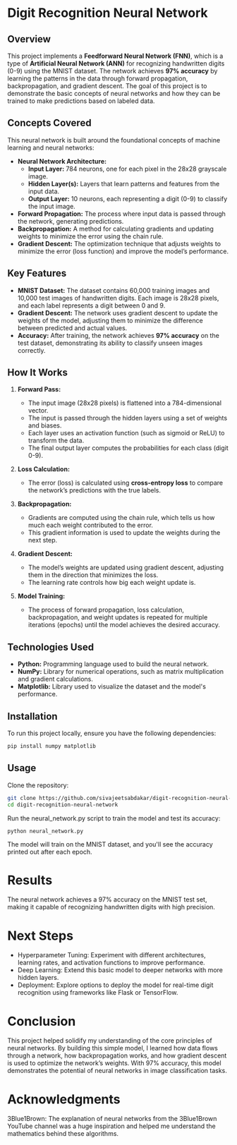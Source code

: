 # Digit Recognition Neural Network

## Overview
This project implements a **Feedforward Neural Network (FNN)**, which is a type of **Artificial Neural Network (ANN)** for recognizing handwritten digits (0-9) using the MNIST dataset. The network achieves **97% accuracy** by learning the patterns in the data through forward propagation, backpropagation, and gradient descent. The goal of this project is to demonstrate the basic concepts of neural networks and how they can be trained to make predictions based on labeled data.

## Concepts Covered
This neural network is built around the foundational concepts of machine learning and neural networks:
- **Neural Network Architecture:**
  - **Input Layer:** 784 neurons, one for each pixel in the 28x28 grayscale image.
  - **Hidden Layer(s):** Layers that learn patterns and features from the input data.
  - **Output Layer:** 10 neurons, each representing a digit (0-9) to classify the input image.
- **Forward Propagation:** The process where input data is passed through the network, generating predictions.
- **Backpropagation:** A method for calculating gradients and updating weights to minimize the error using the chain rule.
- **Gradient Descent:** The optimization technique that adjusts weights to minimize the error (loss function) and improve the model’s performance.

## Key Features
- **MNIST Dataset:** The dataset contains 60,000 training images and 10,000 test images of handwritten digits. Each image is 28x28 pixels, and each label represents a digit between 0 and 9.
- **Gradient Descent:** The network uses gradient descent to update the weights of the model, adjusting them to minimize the difference between predicted and actual values.
- **Accuracy:** After training, the network achieves **97% accuracy** on the test dataset, demonstrating its ability to classify unseen images correctly.

## How It Works
1. **Forward Pass:**
   - The input image (28x28 pixels) is flattened into a 784-dimensional vector.
   - The input is passed through the hidden layers using a set of weights and biases.
   - Each layer uses an activation function (such as sigmoid or ReLU) to transform the data.
   - The final output layer computes the probabilities for each class (digit 0-9).

2. **Loss Calculation:**
   - The error (loss) is calculated using **cross-entropy loss** to compare the network’s predictions with the true labels.

3. **Backpropagation:**
   - Gradients are computed using the chain rule, which tells us how much each weight contributed to the error.
   - This gradient information is used to update the weights during the next step.

4. **Gradient Descent:**
   - The model’s weights are updated using gradient descent, adjusting them in the direction that minimizes the loss.
   - The learning rate controls how big each weight update is.

5. **Model Training:**
   - The process of forward propagation, loss calculation, backpropagation, and weight updates is repeated for multiple iterations (epochs) until the model achieves the desired accuracy.

## Technologies Used
- **Python:** Programming language used to build the neural network.
- **NumPy:** Library for numerical operations, such as matrix multiplication and gradient calculations.
- **Matplotlib:** Library used to visualize the dataset and the model's performance.

## Installation
To run this project locally, ensure you have the following dependencies:

```bash
pip install numpy matplotlib
```

## Usage
Clone the repository:

```bash
git clone https://github.com/sivajeetsabdakar/digit-recognition-neural-network.git
cd digit-recognition-neural-network
```
Run the neural_network.py script to train the model and test its accuracy:

```
python neural_network.py
```

The model will train on the MNIST dataset, and you'll see the accuracy printed out after each epoch.

# Results
The neural network achieves a 97% accuracy on the MNIST test set, making it capable of recognizing handwritten digits with high precision.

# Next Steps
- Hyperparameter Tuning: Experiment with different architectures, learning rates, and activation functions to improve performance.
- Deep Learning: Extend this basic model to deeper networks with more hidden layers.
- Deployment: Explore options to deploy the model for real-time digit recognition using frameworks like Flask or TensorFlow.

# Conclusion
This project helped solidify my understanding of the core principles of neural networks. By building this simple model, I learned how data flows through a network, how backpropagation works, and how gradient descent is used to optimize the network’s weights. With 97% accuracy, this model demonstrates the potential of neural networks in image classification tasks.

# Acknowledgments
3Blue1Brown: The explanation of neural networks from the 3Blue1Brown YouTube channel was a huge inspiration and helped me understand the mathematics behind these algorithms.
